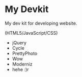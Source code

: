 # My Devkit

My dev kit for developing website.

(HTML5/JavaScript/CSS)

* jQuery
* Cycle
* PrettyPhoto
* Wow
* Moderniz
* hehe :)r
